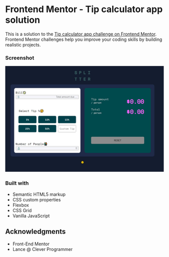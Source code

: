 # Frontend Mentor - Tip calculator app solution

This is a solution to the [Tip calculator app challenge on Frontend Mentor](https://www.frontendmentor.io/challenges/tip-calculator-app-ugJNGbJUX). Frontend Mentor challenges help you improve your coding skills by building realistic projects.

### Screenshot

![](./screenshot.jpg)

### Built with

- Semantic HTML5 markup
- CSS custom properties
- Flexbox
- CSS Grid
- Vanilla JavaScript

## Acknowledgments

- Front-End Mentor
- Lance @ Clever Programmer
